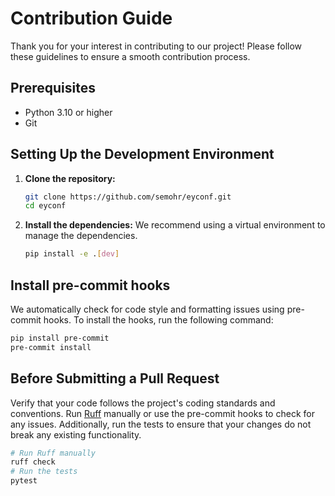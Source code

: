 # Contribution Guide

Thank you for your interest in contributing to our project! Please follow these guidelines to ensure a smooth contribution process.

## Prerequisites

- Python 3.10 or higher
- Git

## Setting Up the Development Environment

1. **Clone the repository:**
   ```bash
   git clone https://github.com/semohr/eyconf.git
   cd eyconf
   ```
2. **Install the dependencies:**
    We recommend using a virtual environment to manage the dependencies.
   ```bash
   pip install -e .[dev]
   ```

## Install pre-commit hooks
We automatically check for code style and formatting issues using pre-commit hooks. To install the hooks, run the following command:

```bash
pip install pre-commit
pre-commit install
```

## Before Submitting a Pull Request

Verify that your code follows the project's coding standards and conventions. Run [Ruff](https://docs.astral.sh/ruff/) manually or use the pre-commit hooks to check for any issues. Additionally, run the tests to ensure that your changes do not break any existing functionality.

```bash
# Run Ruff manually
ruff check
# Run the tests
pytest
```
